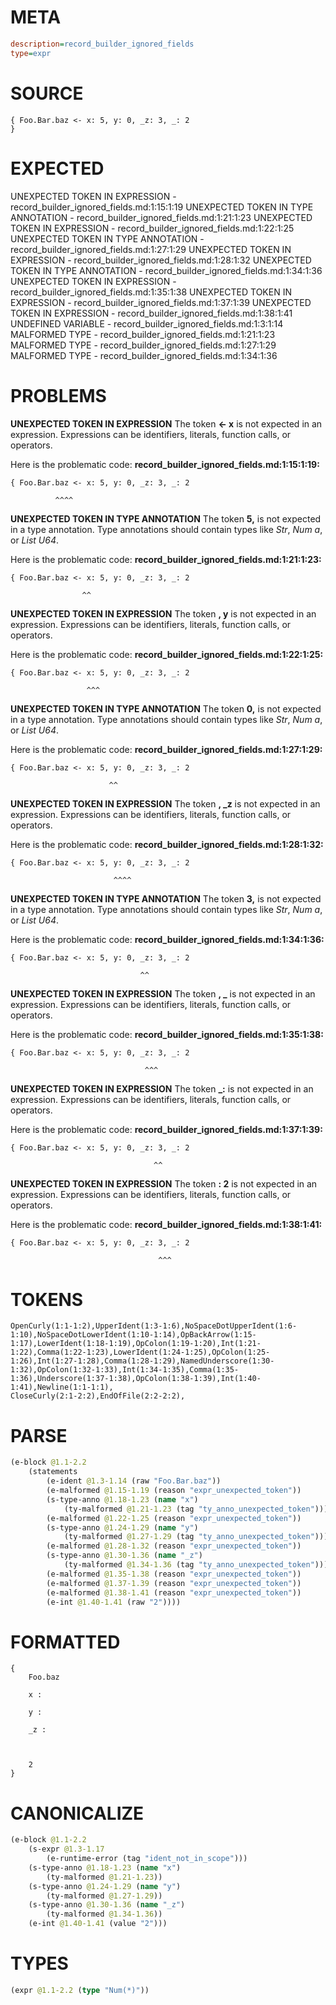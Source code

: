 # META
~~~ini
description=record_builder_ignored_fields
type=expr
~~~
# SOURCE
~~~roc
{ Foo.Bar.baz <- x: 5, y: 0, _z: 3, _: 2
}
~~~
# EXPECTED
UNEXPECTED TOKEN IN EXPRESSION - record_builder_ignored_fields.md:1:15:1:19
UNEXPECTED TOKEN IN TYPE ANNOTATION - record_builder_ignored_fields.md:1:21:1:23
UNEXPECTED TOKEN IN EXPRESSION - record_builder_ignored_fields.md:1:22:1:25
UNEXPECTED TOKEN IN TYPE ANNOTATION - record_builder_ignored_fields.md:1:27:1:29
UNEXPECTED TOKEN IN EXPRESSION - record_builder_ignored_fields.md:1:28:1:32
UNEXPECTED TOKEN IN TYPE ANNOTATION - record_builder_ignored_fields.md:1:34:1:36
UNEXPECTED TOKEN IN EXPRESSION - record_builder_ignored_fields.md:1:35:1:38
UNEXPECTED TOKEN IN EXPRESSION - record_builder_ignored_fields.md:1:37:1:39
UNEXPECTED TOKEN IN EXPRESSION - record_builder_ignored_fields.md:1:38:1:41
UNDEFINED VARIABLE - record_builder_ignored_fields.md:1:3:1:14
MALFORMED TYPE - record_builder_ignored_fields.md:1:21:1:23
MALFORMED TYPE - record_builder_ignored_fields.md:1:27:1:29
MALFORMED TYPE - record_builder_ignored_fields.md:1:34:1:36
# PROBLEMS
**UNEXPECTED TOKEN IN EXPRESSION**
The token **<- x** is not expected in an expression.
Expressions can be identifiers, literals, function calls, or operators.

Here is the problematic code:
**record_builder_ignored_fields.md:1:15:1:19:**
```roc
{ Foo.Bar.baz <- x: 5, y: 0, _z: 3, _: 2
```
              ^^^^


**UNEXPECTED TOKEN IN TYPE ANNOTATION**
The token **5,** is not expected in a type annotation.
Type annotations should contain types like _Str_, _Num a_, or _List U64_.

Here is the problematic code:
**record_builder_ignored_fields.md:1:21:1:23:**
```roc
{ Foo.Bar.baz <- x: 5, y: 0, _z: 3, _: 2
```
                    ^^


**UNEXPECTED TOKEN IN EXPRESSION**
The token **, y** is not expected in an expression.
Expressions can be identifiers, literals, function calls, or operators.

Here is the problematic code:
**record_builder_ignored_fields.md:1:22:1:25:**
```roc
{ Foo.Bar.baz <- x: 5, y: 0, _z: 3, _: 2
```
                     ^^^


**UNEXPECTED TOKEN IN TYPE ANNOTATION**
The token **0,** is not expected in a type annotation.
Type annotations should contain types like _Str_, _Num a_, or _List U64_.

Here is the problematic code:
**record_builder_ignored_fields.md:1:27:1:29:**
```roc
{ Foo.Bar.baz <- x: 5, y: 0, _z: 3, _: 2
```
                          ^^


**UNEXPECTED TOKEN IN EXPRESSION**
The token **, _z** is not expected in an expression.
Expressions can be identifiers, literals, function calls, or operators.

Here is the problematic code:
**record_builder_ignored_fields.md:1:28:1:32:**
```roc
{ Foo.Bar.baz <- x: 5, y: 0, _z: 3, _: 2
```
                           ^^^^


**UNEXPECTED TOKEN IN TYPE ANNOTATION**
The token **3,** is not expected in a type annotation.
Type annotations should contain types like _Str_, _Num a_, or _List U64_.

Here is the problematic code:
**record_builder_ignored_fields.md:1:34:1:36:**
```roc
{ Foo.Bar.baz <- x: 5, y: 0, _z: 3, _: 2
```
                                 ^^


**UNEXPECTED TOKEN IN EXPRESSION**
The token **, _** is not expected in an expression.
Expressions can be identifiers, literals, function calls, or operators.

Here is the problematic code:
**record_builder_ignored_fields.md:1:35:1:38:**
```roc
{ Foo.Bar.baz <- x: 5, y: 0, _z: 3, _: 2
```
                                  ^^^


**UNEXPECTED TOKEN IN EXPRESSION**
The token **_:** is not expected in an expression.
Expressions can be identifiers, literals, function calls, or operators.

Here is the problematic code:
**record_builder_ignored_fields.md:1:37:1:39:**
```roc
{ Foo.Bar.baz <- x: 5, y: 0, _z: 3, _: 2
```
                                    ^^


**UNEXPECTED TOKEN IN EXPRESSION**
The token **: 2** is not expected in an expression.
Expressions can be identifiers, literals, function calls, or operators.

Here is the problematic code:
**record_builder_ignored_fields.md:1:38:1:41:**
```roc
{ Foo.Bar.baz <- x: 5, y: 0, _z: 3, _: 2
```
                                     ^^^


# TOKENS
~~~zig
OpenCurly(1:1-1:2),UpperIdent(1:3-1:6),NoSpaceDotUpperIdent(1:6-1:10),NoSpaceDotLowerIdent(1:10-1:14),OpBackArrow(1:15-1:17),LowerIdent(1:18-1:19),OpColon(1:19-1:20),Int(1:21-1:22),Comma(1:22-1:23),LowerIdent(1:24-1:25),OpColon(1:25-1:26),Int(1:27-1:28),Comma(1:28-1:29),NamedUnderscore(1:30-1:32),OpColon(1:32-1:33),Int(1:34-1:35),Comma(1:35-1:36),Underscore(1:37-1:38),OpColon(1:38-1:39),Int(1:40-1:41),Newline(1:1-1:1),
CloseCurly(2:1-2:2),EndOfFile(2:2-2:2),
~~~
# PARSE
~~~clojure
(e-block @1.1-2.2
	(statements
		(e-ident @1.3-1.14 (raw "Foo.Bar.baz"))
		(e-malformed @1.15-1.19 (reason "expr_unexpected_token"))
		(s-type-anno @1.18-1.23 (name "x")
			(ty-malformed @1.21-1.23 (tag "ty_anno_unexpected_token")))
		(e-malformed @1.22-1.25 (reason "expr_unexpected_token"))
		(s-type-anno @1.24-1.29 (name "y")
			(ty-malformed @1.27-1.29 (tag "ty_anno_unexpected_token")))
		(e-malformed @1.28-1.32 (reason "expr_unexpected_token"))
		(s-type-anno @1.30-1.36 (name "_z")
			(ty-malformed @1.34-1.36 (tag "ty_anno_unexpected_token")))
		(e-malformed @1.35-1.38 (reason "expr_unexpected_token"))
		(e-malformed @1.37-1.39 (reason "expr_unexpected_token"))
		(e-malformed @1.38-1.41 (reason "expr_unexpected_token"))
		(e-int @1.40-1.41 (raw "2"))))
~~~
# FORMATTED
~~~roc
{
	Foo.baz
	
	x : 
	
	y : 
	
	_z : 
	
	
	
	2
}
~~~
# CANONICALIZE
~~~clojure
(e-block @1.1-2.2
	(s-expr @1.3-1.17
		(e-runtime-error (tag "ident_not_in_scope")))
	(s-type-anno @1.18-1.23 (name "x")
		(ty-malformed @1.21-1.23))
	(s-type-anno @1.24-1.29 (name "y")
		(ty-malformed @1.27-1.29))
	(s-type-anno @1.30-1.36 (name "_z")
		(ty-malformed @1.34-1.36))
	(e-int @1.40-1.41 (value "2")))
~~~
# TYPES
~~~clojure
(expr @1.1-2.2 (type "Num(*)"))
~~~
